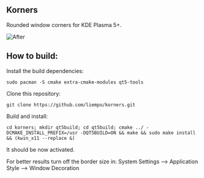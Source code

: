## Korners
Rounded window corners for KDE Plasma 5+.

![After](https://raw.githubusercontent.com/53n531/korners/master/screenshot.png)

## How to build:
 
 Install the build dependencies:
 ```
 sudo pacman -S cmake extra-cmake-modules qt5-tools
 ```
 
 
Clone this repository:
```
git clone https://github.com/liempo/korners.git
```

Build and install:
```
cd korners; mkdir qt5build; cd qt5build; cmake ../ -DCMAKE_INSTALL_PREFIX=/usr -DQT5BUILD=ON && make && sudo make install && (kwin_x11 --replace &)
```

It should be now activated.

For better results turn off the border size in:
System Settings --> Application Style --> Window Decoration

